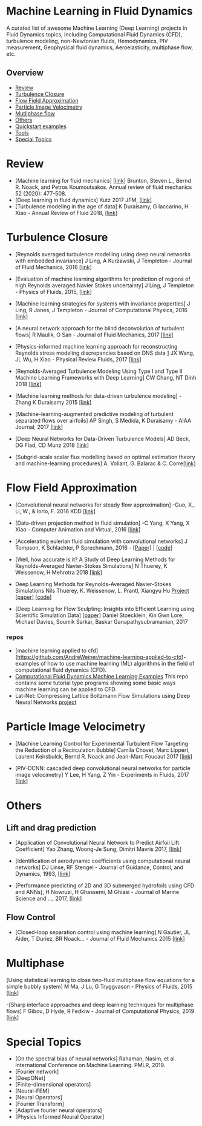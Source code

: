 # Machine Learning in Fluid Dynamics

A curated list of awesome Machine Learning (Deep Learning) projects in Fluid Dynamics topics, including Computational Fluid Dynamics (CFD), turbulence modeling, non-Newtonian fluids, Hemodynamics, PIV measurement, Geophysical fluid dynamics, Aeroelasticity, multiphase flow, etc.


## Overview
- [Review](#review)
- [Turbulence Closure](#Turbulence-Closure)
- [Flow Field Approximation](#Flow-Field-Approximation)
- [Particle Image Velocimetry](#particle-image-velocimetry)
- [Mutliphase flow](#multiphase)
- [Others](#others)
- [Quickstart examples](#quickstart-examples)
- [Tools](#tools)
- [Special Topics](#special-topics)
# Review
- [Machine learning for fluid mechanics] [[link]](https://www.annualreviews.org/doi/full/10.1146/annurev-fluid-010719-060214) Brunton, Steven L., Bernd R. Noack, and Petros Koumoutsakos. Annual review of fluid mechanics 52 (2020): 477-508.
- [Deep learning in fluid dynamics] Kutz 2017 JFM, [[link]](https://www.cambridge.org/core/services/aop-cambridge-core/content/view/F2EDDAB89563DE5157FC4B8342AD9C70/S002211201600803Xa.pdf/div-class-title-deep-learning-in-fluid-dynamics-div.pdf)
- [Turbulence modeling in the age of data] K Duraisamy, G Iaccarino, H Xiao - Annual Review of Fluid  2018, [[link]](
https://www.annualreviews.org/doi/pdf/10.1146/annurev-fluid-010518-040547)


# Turbulence Closure
- [Reynolds averaged turbulence modelling using deep neural networks with embedded invariance] J Ling, A Kurzawski, J Templeton - Journal of Fluid Mechanics, 2016  [[link]](https://www.cambridge.org/core/services/aop-cambridge-core/content/view/0B280EEE89C74A7BF651C422F8FBD1EB/S0022112016006157a_hi.pdf/_div_class__title__Reynolds_averaged_turbulence_modelling_using_deep_neural_networks_with_embedded_invariance__div_.pdf)

- [Evaluation of machine learning algorithms for prediction of regions of high Reynolds averaged Navier Stokes uncertainty]
J Ling, J Templeton - Physics of Fluids, 2015, [[link]](
https://www.osti.gov/pages/servlets/purl/1235329)
- [Machine learning strategies for systems with invariance properties]
J Ling, R Jones, J Templeton - Journal of Computational Physics, 2016
[[link]](https://www.sciencedirect.com/science/article/pii/S0021999116301309)

- [A neural network approach for the blind deconvolution of turbulent flows] R Maulik, O San - Journal of Fluid Mechanics, 2017
[[link]](https://www.cambridge.org/core/services/aop-cambridge-core/content/view/210CB96198E054C6C7C5695136E84DE4/S0022112017006371a.pdf/div-class-title-a-neural-network-approach-for-the-blind-deconvolution-of-turbulent-flows-div.pdf)

- [Physics-informed machine learning approach for reconstructing Reynolds stress modeling discrepancies based on DNS data ] JX Wang, JL Wu, H Xiao - Physical Review Fluids, 2017
[[link]](https://arxiv.org/pdf/1606.07987)

- [Reynolds-Averaged Turbulence Modeling Using Type I and Type II Machine Learning Frameworks with Deep Learning] CW Chang, NT Dinh 2018 [[link]](https://arxiv.org/pdf/1804.01065)

- [Machine learning methods for data-driven turbulence modeling] - Zhang  K Duraisamy 2015 [[link]](https://deepblue.lib.umich.edu/bitstream/handle/2027.42/140521/6.2015-2460.pdf?sequence=1&isAllowed=y)

- [Machine-learning-augmented predictive modeling of turbulent separated flows over airfoils]
AP Singh, S Medida, K Duraisamy - AIAA Journal, 2017 [[link]](https://arxiv.org/pdf/1608.03990)

- [Deep Neural Networks for Data-Driven Turbulence Models]
AD Beck, DG Flad, CD Munz 2018
[[link]](https://www.researchgate.net/profile/David_Flad/publication/325737916_Deep_Neural_Networks_for_Data-Driven_Turbulence_Models/links/5b2605650f7e9b0e374ce02a/Deep-Neural-Networks-for-Data-Driven-Turbulence-Models.pdf)

- [Subgrid-scale scalar flux modelling based on optimal estimation theory and machine-learning procedures]
A. Vollant, G. Balarac & C. Corre[[link]](https://www.tandfonline.com/doi/abs/10.1080/14685248.2017.1334907)



# Flow Field Approximation
- [Convolutional neural networks for steady flow approximation] -Guo, X., Li, W., & Iorio, F. 2016  KDD [[link]](
https://www.autodeskresearch.com/sites/default/files/ADSK-KDD2016.pdf)

- [Data‐driven projection method in fluid simulation] -C Yang, X Yang, X Xiao - Computer Animation and Virtual, 2016
[[link]](https://onlinelibrary.wiley.com/doi/abs/10.1002/cav.1695) 

- [Accelerating eulerian fluid simulation with convolutional networks]
J Tompson, K Schlachter, P Sprechmann, 2016 -
[[Paper]](https://arxiv.org/pdf/1607.03597) | [[code]](https://github.com/google/FluidNet)


- [Well, how accurate is it? A Study of Deep Learning Methods for Reynolds-Averaged Navier-Stokes Simulations]  N Thuerey, K Weissenow, H Mehrotra 2018
[[link]](https://arxiv.org/abs/1810.08217)  

- Deep Learning Methods for Reynolds-Averaged Navier-Stokes Simulations Nils Thuerey, K. Weissenow, L. Prantl, Xiangyu Hu
[Project](https://ge.in.tum.de/publications/2018-deep-flow-pred/) [[paper]](https://arxiv.org/pdf/1810.08217.pdf) [[code]](https://github.com/thunil/Deep-Flow-Prediction)

- [Deep Learning for Flow Sculpting: Insights into Efficient Learning using Scientific Simulation Data] [[paper]](https://www.nature.com/articles/srep46368) Daniel Stoecklein, Kin Gwn Lore, Michael Davies, Soumik Sarkar, Baskar Ganapathysubramanian, 2017

### repos
- [machine learning applied to cfd] (https://github.com/AndreWeiner/machine-learning-applied-to-cfd)- examples of how to use machine learning (ML) algorithms in the field of computational fluid dynamics (CFD).
- [Computational Fluid Dynamics Machine Learning Examples](https://github.com/loliverhennigh/Computational-Fluid-Dynamics-Machine-Learning-Examples) This repo contains some tutorial type programs showing some basic ways machine learning can be applied to CFD.
- Lat-Net: Compressing Lattice Boltzmann Flow Simulations using Deep Neural Networks [project](https://github.com/loliverhennigh/latnet)



# Particle Image Velocimetry

- [Machine Learning Control for Experimental Turbulent Flow Targeting the Reduction of a Recirculation Bubble]
  Camila Chovet, Marc Lippert, Laurent Keirsbulck, Bernd R. Noack and Jean-Marc Foucaut 2017
  [[link]](http://proceedings.asmedigitalcollection.asme.org/proceeding.aspx?articleid=2659908)
  
- [PIV-DCNN: cascaded deep convolutional neural networks for particle image velocimetry]
  Y Lee, H Yang, Z Yin - Experiments in Fluids, 2017
  [[link]]( https://link.springer.com/article/10.1007/s00348-017-2456-1)
  
# Others

## Lift and drag prediction
- [Application of Convolutional Neural Network to Predict Airfoil Lift Coefficient] Yao Zhang, Woong-Je Sung, Dimitri Mavris
2017, [[link]](https://arxiv.org/pdf/1712.10082)

- [Identification of aerodynamic coefficients using computational neural networks]
DJ Linse, RF Stengel - Journal of Guidance, Control, and Dynamics, 1993,
[[link]](http://www.dtic.mil/get-tr-doc/pdf?AD=ADA244711)

- [Performance predicting of 2D and 3D submerged hydrofoils using  CFD and ANNs], H Nowruzi, H Ghassemi, M Ghiasi - Journal of Marine Science and …, 2017, 
[[link]](https://link.springer.com/article/10.1007/s00773-017-0443-0)

## Flow Control
- [Closed-loop separation control using machine learning]
N Gautier, JL Aider, T Duriez, BR Noack… - Journal of Fluid Mechanics 2015 
[[link]](https://www.cambridge.org/core/services/aop-cambridge-core/content/view/D28454120D1B533531BE9DADC9DF2548/S0022112015000956a.pdf/closedloop_separation_control_using_machine_learning.pdf)

# Multiphase
[Using statistical learning to close two-fluid multiphase flow equations for a simple bubbly system]
M Ma, J Lu, G Tryggvason - Physics of Fluids, 2015
 [[link]](https://aip.scitation.org/doi/pdf/10.1063/1.4930004?class=pdf)


-[Sharp interface approaches and deep learning techniques for multiphase flows]
F Gibou, D Hyde, R Fedkiw - Journal of Computational Physics, 2019 
 [[link]](https://www.sciencedirect.com/science/article/pii/S0021999118303371)

# Special Topics
- [On the spectral bias of neural networks] Rahaman, Nasim, et al. International Conference on Machine Learning. PMLR, 2019.
- [Fourier network]
- [DeepONet]
- [Finite-dimensional operators]
- [Neural-FEM]
- [Neural Operators]
- [Fourier Transform]
- [Adaptive fourier neural operators]
- [Physics Informed Neural Operator]

  
